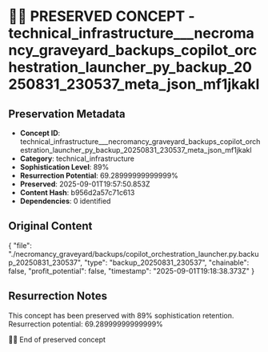 # 🏴‍☠️ PRESERVED CONCEPT - technical_infrastructure___necromancy_graveyard_backups_copilot_orchestration_launcher_py_backup_20250831_230537_meta_json_mf1jkakl

## Preservation Metadata
- **Concept ID**: technical_infrastructure___necromancy_graveyard_backups_copilot_orchestration_launcher_py_backup_20250831_230537_meta_json_mf1jkakl
- **Category**: technical_infrastructure
- **Sophistication Level**: 89%
- **Resurrection Potential**: 69.28999999999999%
- **Preserved**: 2025-09-01T19:57:50.853Z
- **Content Hash**: b956d2a57c71c613
- **Dependencies**: 0 identified

## Original Content

{
  "file": "./necromancy_graveyard/backups/copilot_orchestration_launcher.py.backup_20250831_230537",
  "type": "backup_20250831_230537",
  "chainable": false,
  "profit_potential": false,
  "timestamp": "2025-09-01T19:18:38.373Z"
}

## Resurrection Notes
This concept has been preserved with 89% sophistication retention.
Resurrection potential: 69.28999999999999%

🏴‍☠️ End of preserved concept